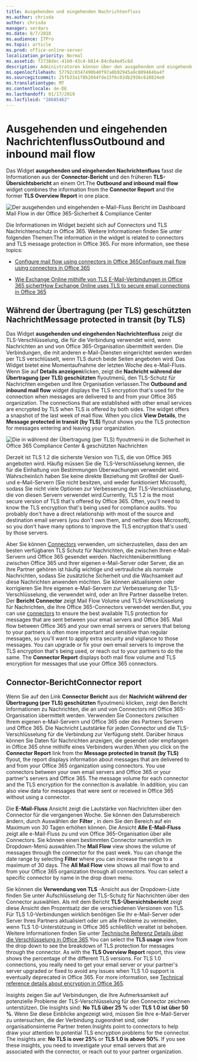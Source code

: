 ```yaml
---
title: Ausgehenden und eingehenden Nachrichtenfluss
ms.author: chrisda
author: chrisda
manager: serdars
ms.date: 8/7/2018
ms.audience: ITPro
ms.topic: article
ms.prod: office-online-server
localization_priority: Normal
ms.assetid: f2738dec-41b0-43c4-b814-84c0a4e45c6d
description: Administratoren können über den ausgehenden und eingehenden e-Mail-Fluss Widget im Dashboard Mail Flow in die Sicherheit in Office 365 Compliance Center & informieren.
ms.openlocfilehash: 57792c0347490b40f97a8b92945a9c809484ba4f
ms.sourcegitcommit: 25fb33a1f8b2844fde15f6c03db2936c610824e0
ms.translationtype: MT
ms.contentlocale: de-DE
ms.lasthandoff: 01/17/2019
ms.locfileid: "28685462"
---
```

# <a name="outbound-and-inbound-mail-flow"></a><span data-ttu-id="93a04-103">Ausgehenden und eingehenden Nachrichtenfluss</span><span class="sxs-lookup"><span data-stu-id="93a04-103">Outbound and inbound mail flow</span></span>

<span data-ttu-id="93a04-104">Das Widget **ausgehenden und eingehenden Nachrichtenfluss** fasst die Informationen aus der **Connector-Bericht** und den früheren **TLS-Übersichtsbericht** an einem Ort.</span><span class="sxs-lookup"><span data-stu-id="93a04-104">The **Outbound and inbound mail flow** widget combines the information from the **Connector Report** and the former **TLS Overview Report** in one place.</span></span>

![Der ausgehenden und eingehenden e-Mail-Fluss Bericht im Dashboard Mail Flow in der Office 365-Sicherheit & Compliance Center](media/2c591d1c-bad6-4b72-890e-f8fdfd4f447a.png)

<span data-ttu-id="93a04-p101">Die Informationen im Widget bezieht sich auf Connectors und TLS Nachrichtenschutz in Office 365. Weitere Informationen finden Sie unter folgenden Themen:</span><span class="sxs-lookup"><span data-stu-id="93a04-p101">The information in the widget is related to connectors and TLS message protection in Office 365. For more information, see these topics:</span></span>

- [<span data-ttu-id="93a04-108">Configure mail flow using connectors in Office 365</span><span class="sxs-lookup"><span data-stu-id="93a04-108">Configure mail flow using connectors in Office 365</span></span>](https://technet.microsoft.com/library/ms.exch.eac.connectorselection.aspx)

- [<span data-ttu-id="93a04-109">Wie Exchange Online mithilfe von TLS E-Mail-Verbindungen in Office 365 sichert</span><span class="sxs-lookup"><span data-stu-id="93a04-109">How Exchange Online uses TLS to secure email connections in Office 365</span></span>](https://support.office.com/article/4CDE0CDA-3430-4DC0-B489-F2C0736C929F)

## <a name="message-protected-in-transit-by-tls"></a><span data-ttu-id="93a04-110">Während der Übertragung (per TLS) geschützten Nachricht</span><span class="sxs-lookup"><span data-stu-id="93a04-110">Message protected in transit (by TLS)</span></span>

<span data-ttu-id="93a04-p102">Das Widget **ausgehenden und eingehenden Nachrichtenfluss** zeigt die TLS-Verschlüsselung, die für die Verbindung verwendet wird, wenn Nachrichten an und von Office 365-Organisation übermittelt werden. Die Verbindungen, die mit anderen e-Mail-Diensten eingerichtet werden werden per TLS verschlüsselt, wenn TLS durch beide Seiten angeboten wird. Das Widget bietet eine Momentaufnahme der letzten Woche des e-Mail-Fluss. Wenn Sie auf **Details anzeigen**klicken, zeigt die **Nachricht während der Übertragung (per TLS) geschützten** flyoutmenü, den TLS-Schutz für Nachrichten eingeben und Ihre Organisation verlassen.</span><span class="sxs-lookup"><span data-stu-id="93a04-p102">The **Outbound and inbound mail flow** widget displays the TLS encryption that's used for the connection when messages are delivered to and from your Office 365 organization. The connections that are established with other email services are encrypted by TLS when TLS is offered by both sides. The widget offers a snapshot of the last week of mail flow. When you click **View Details**, the **Message protected in transit (by TLS)** flyout shows you the TLS protection for messages entering and leaving your organization.</span></span>

![Die in während der Übertragung (per TLS) flyoutmenü in die Sicherheit in Office 365 Compliance Center & geschützten Nachrichten](media/825aa74c-413d-4141-8e3c-dfe68ae78eed.png)

<span data-ttu-id="93a04-p103">Derzeit ist TLS 1.2 die sicherste Version von TLS, die von Office 365 angeboten wird. Häufig müssen Sie die TLS-Verschlüsselung kennen, die für die Einhaltung von Bestimmungen Überwachungen verwendet wird. Wahrscheinlich haben Sie keine direkte Beziehung mit Großteil der Quell- und e-Mail-Servern (Sie nicht besitzen, und weder funktioniert Microsoft), sodass Sie nicht viele Optionen zur Verbesserung der TLS-Verschlüsselung, die von diesen Servern verwendet wird.</span><span class="sxs-lookup"><span data-stu-id="93a04-p103">Currently, TLS 1.2 is the most secure version of TLS that's offered by Office 365. Often, you'll need to know the TLS encryption that's being used for compliance audits. You probably don't have a direct relationship with most of the source and destination email servers (you don't own them, and neither does Microsoft), so you don't have many options to improve the TLS encryption that's used by those servers.</span></span>

<span data-ttu-id="93a04-p104">Aber Sie können [Connectors](https://technet.microsoft.com/library/ms.exch.eac.connectorselection.aspx) verwenden, um sicherzustellen, dass den am besten verfügbaren TLS Schutz für Nachrichten, die zwischen Ihren e-Mail-Servern und Office 365 gesendet werden. Nachrichtenübermittlung zwischen Office 365 und Ihrer eigenen e-Mail-Server oder Server, die an Ihre Partner gehören ist häufig wichtige und vertrauliche als normale Nachrichten, sodass Sie zusätzliche Sicherheit und die Wachsamkeit auf diese Nachrichten anwenden möchten. Sie können aktualisieren oder korrigieren Sie Ihre eigenen e-Mail-Servern zur Verbesserung der TLS-Verschlüsselung, die verwendet wird, oder an Ihre Partner dasselbe treten. Der **Bericht Connector** zeigt Mail Flow Volume und TLS-Verschlüsselung für Nachrichten, die Ihre Office 365-Connectors verwendet werden.</span><span class="sxs-lookup"><span data-stu-id="93a04-p104">But, you can use [connectors](https://technet.microsoft.com/library/ms.exch.eac.connectorselection.aspx) to ensure the best available TLS protection for messages that are sent between your email servers and Office 365. Mail flow between Office 365 and your own email servers or servers that belong to your partners is often more important and sensitive than regular messages, so you'll want to apply extra security and vigilance to those messages. You can upgrade or fix your own email servers to improve the TLS encryption that's being used, or reach out to your partners to do the same. The **Connector Report** displays both mail flow volume and TLS encryption for messages that use your Office 365 connectors.</span></span>

## <a name="connector-report"></a><span data-ttu-id="93a04-123">Connector-Bericht</span><span class="sxs-lookup"><span data-stu-id="93a04-123">Connector report</span></span>

<span data-ttu-id="93a04-p105">Wenn Sie auf den Link **Connector Bericht** aus der **Nachricht während der Übertragung (per TLS) geschützten** flyoutmenü klicken, zeigt den Bericht Informationen zu Nachrichten, die an und von Connectors mit Office 365-Organisation übermittelt werden. Verwenden Sie Connectors zwischen Ihrem eigenen e-Mail-Servern und Office 365 oder des Partners Servern und Office 365. Die Nachricht Lautstärke für jeden Connector und die TLS-Verschlüsselung für die Verbindung zur Verfügung steht. Darüber hinaus können Sie Daten für Nachrichten anzeigen, die gesendet oder empfangen in Office 365 ohne mithilfe eines Verbinders wurden.</span><span class="sxs-lookup"><span data-stu-id="93a04-p105">When you click on the **Connector Report** link from the **Message protected in transit (by TLS)** flyout, the report displays information about messages that are delivered to and from your Office 365 organization using connectors. You use connectors between your own email servers and Office 365 or your partner's servers and Office 365. The message volume for each connector and the TLS encryption for the connection is available. In addition, you can also view data for messages that were sent or received in Office 365 without using a connector.</span></span>

<span data-ttu-id="93a04-p106">Die **E-Mail-Fluss** Ansicht zeigt die Lautstärke von Nachrichten über den Connector für die vergangenen Woche. Sie können den Datumsbereich ändern, durch Auswählen der **Filter** , in dem Sie den Bereich auf ein Maximum von 30 Tagen erhöhen können. Die Ansicht **Alle E-Mail-Fluss** zeigt alle e-Mail-Fluss zu und von Office 365-Organisation über alle Connectors. Sie können einen bestimmten Connector namentlich im Dropdown-Menü auswählen.</span><span class="sxs-lookup"><span data-stu-id="93a04-p106">The **Mail Flow** view shows the volume of messages through the connector for the past week. You can change the date range by selecting **Filter** where you can increase the range to a maximum of 30 days. The **All Mail Flow** view shows all mail flow to and from your Office 365 organization through all connectors. You can select a specific connector by name in the drop down menu.</span></span>

<span data-ttu-id="93a04-p107">Sie können die **Verwendung von TLS** -Ansicht aus der Dropdown-Liste finden Sie unter Aufschlüsselung der TLS-Schutz für Nachrichten über den Connector auswählen. Als mit dem Bericht **TLS-Übersichtsbericht** zeigt diese Ansicht den Prozentsatz der die verschiedenen Versionen von TLS. Für TLS 1.0-Verbindungen wirklich benötigen Sie Ihr e-Mail-Server oder Server Ihres Partners aktualisiert oder um alle Probleme zu vermeiden, wenn TLS 1.0-Unterstützung in Office 365 schließlich veraltet ist behoben. Weitere Informationen finden Sie unter [Technische Referenz Details über die Verschlüsselung in Office 365](https://support.office.com/article/862cbe93-4268-4ef9-ba79-277545ecf221).</span><span class="sxs-lookup"><span data-stu-id="93a04-p107">You can select the **TLS usage** view from the drop down to see the breakdown of TLS protection for messages through the connector. As with the **TLS Overview Report** report, this view shows the percentage of the different TLS versions. For TLS 1.0 connections, you really need to get your email server or your partner's server upgraded or fixed to avoid any issues when TLS 1.0 support is eventually deprecated in Office 365. For more information, see [Technical reference details about encryption in Office 365](https://support.office.com/article/862cbe93-4268-4ef9-ba79-277545ecf221).</span></span>

<span data-ttu-id="93a04-p108">Insights zeigen Sie auf Verbindungen, die Ihre Aufmerksamkeit auf potenzielle Probleme der TLS-Verschlüsselung für den Connector zeichnen unterstützen. Die Insights sind: **No TLS über 25 %** oder **TLS 1.0 ist über 50 %**. Wenn Sie diese Einblicke angezeigt wird, müssen Sie Ihre e-Mail-Server zu untersuchen, die der Verbindung zugeordnet sind, oder organisationsinterne Partner treten.</span><span class="sxs-lookup"><span data-stu-id="93a04-p108">Insights point to connectors to help draw your attention to potential TLS encryption problems for the connector. The insights are: **No TLS is over 25%** or **TLS 1.0 is above 50%**. If you see these insights, you need to investigate your email servers that are associated with the connector, or reach out to your partner organization.</span></span>
